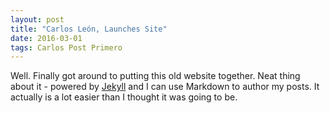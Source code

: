 ```yaml
---
layout: post
title: "Carlos León, Launches Site"
date: 2016-03-01
tags: Carlos Post Primero
---
```


Well. Finally got around to putting this old website together. Neat thing about it - powered by [Jekyll](http://jekyllrb.com) and I can use Markdown to author my posts. It actually is a lot easier than I thought it was going to be.
